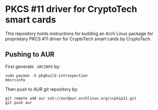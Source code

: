 # PKCS #11 driver for CryptoTech smart cards

This repository holds instructions for building an Arch Linux package for proprietary
PKCS #11 driver for CryptoTech smart cards by CryptoTech.

## Pushing to AUR

First generate `.SRCINFO` by:

```
sudo pacman -S pkgbuild-introspection
mksrcinfo
```

Then push to AUR git repository by:

```
git remote add aur ssh://aur@aur.archlinux.org/ccpkip11.git
git push aur
```
